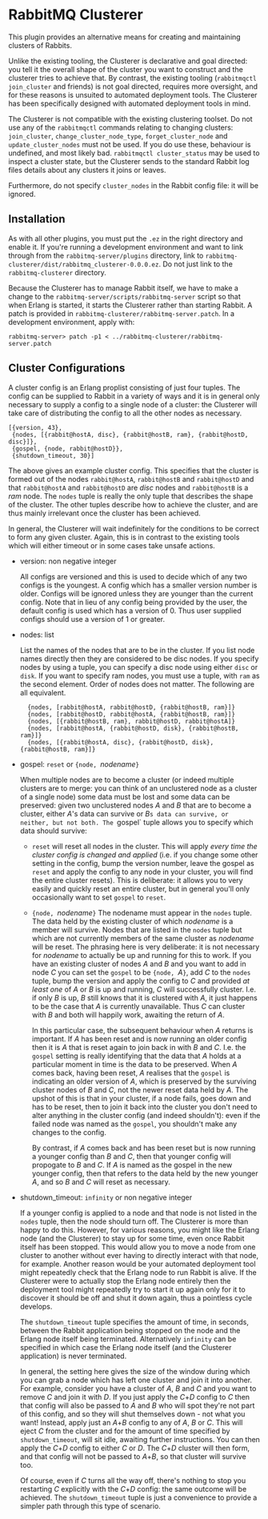 # RabbitMQ Clusterer

This plugin provides an alternative means for creating and maintaining
clusters of Rabbits.

Unlike the existing tooling, the Clusterer is declarative and goal
directed: you tell it the overall shape of the cluster you want to
construct and the clusterer tries to achieve that. By contrast, the
existing tooling (`rabbitmqctl join_cluster` and friends) is not goal
directed, requires more oversight, and for these reasons is unsuited
to automated deployment tools. The Clusterer has been specifically
designed with automated deployment tools in mind.

The Clusterer is not compatible with the existing clustering
toolset. Do not use any of the `rabbitmqctl` commands relating to
changing clusters: `join_cluster`, `change_cluster_node_type`,
`forget_cluster_node` and `update_cluster_nodes` must not be used. If
you do use these, behaviour is undefined, and most likely
bad. `rabbitmqctl cluster_status` may be used to inspect a cluster
state, but the Clusterer sends to the standard Rabbit log files
details about any clusters it joins or leaves.

Furthermore, do not specify `cluster_nodes` in the Rabbit config file:
it will be ignored.


## Installation

As with all other plugins, you must put the `.ez` in the right
directory and enable it. If you're running a development environment
and want to link through from the `rabbitmq-server/plugins` directory,
link to `rabbitmq-clusterer/dist/rabbitmq_clusterer-0.0.0.ez`. Do not
just link to the `rabbitmq-clusterer` directory.

Because the Clusterer has to manage Rabbit itself, we have to make a
change to the `rabbitmq-server/scripts/rabbitmq-server` script so that
when Erlang is started, it starts the Clusterer rather than starting
Rabbit. A patch is provided in
`rabbitmq-clusterer/rabbitmq-server.patch`. In a development
environment, apply with:

    rabbitmq-server> patch -p1 < ../rabbitmq-clusterer/rabbitmq-server.patch


## Cluster Configurations

A cluster config is an Erlang proplist consisting of just four
tuples. The config can be supplied to Rabbit in a variety of ways and
it is in general only necessary to supply a config to a single node of
a cluster: the Clusterer will take care of distributing the config to
all the other nodes as necessary.

    [{version, 43},
     {nodes, [{rabbit@hostA, disc}, {rabbit@hostB, ram}, {rabbit@hostD, disc}]},
     {gospel, {node, rabbit@hostD}},
     {shutdown_timeout, 30}]

The above gives an example cluster config. This specifies that the
cluster is formed out of the nodes `rabbit@hostA`, `rabbit@hostB` and
`rabbit@hostD` and that `rabbit@hostA` and `rabbit@hostD` are *disc*
nodes and `rabbit@hostB` is a *ram* node. The `nodes` tuple is really
the only tuple that describes the shape of the cluster. The other
tuples describe how to achieve the cluster, and are thus mainly
irrelevant once the cluster has been achieved.

In general, the Clusterer will wait indefinitely for the conditions to
be correct to form any given cluster. Again, this is in contrast to
the existing tools which will either timeout or in some cases take
unsafe actions.

* version: non negative integer
    
    All configs are versioned and this is used to decide which of any
    two configs is the youngest. A config which has a smaller version
    number is older. Configs will be ignored unless they are younger
    than the current config. Note that in lieu of any config being
    provided by the user, the default config is used which has a
    version of 0. Thus user supplied configs should use a version of 1
    or greater.

* nodes: list
    
    List the names of the nodes that are to be in the cluster. If you
    list node names directly then they are considered to be disc
    nodes. If you specify nodes by using a tuple, you can specify a
    disc node using either `disc` or `disk`. If you want to specify
    ram nodes, you must use a tuple, with `ram` as the second
    element. Order of nodes does not matter. The following are all
    equivalent.
    
        {nodes, [rabbit@hostA, rabbit@hostD, {rabbit@hostB, ram}]}
        {nodes, [rabbit@hostD, rabbit@hostA, {rabbit@hostB, ram}]}
        {nodes, [{rabbit@hostB, ram}, rabbit@hostD, rabbit@hostA]}
        {nodes, [rabbit@hostA, {rabbit@hostD, disk}, {rabbit@hostB, ram}]}
        {nodes, [{rabbit@hostA, disc}, {rabbit@hostD, disk}, {rabbit@hostB, ram}]}

* gospel: `reset` or `{node, `*nodename*`}`
    
    When multiple nodes are to become a cluster (or indeed multiple
    clusters are to merge: you can think of an unclustered node as a
    cluster of a single node) some data must be lost and some data can
    be preserved: given two unclustered nodes *A* and *B* that are to
    become a cluster, either *A*'s data can survive or *B*`s data can
    survive, or neither, but not both. The `gospel` tuple allows you
    to specify which data should survive:
    
    * `reset` will reset all nodes in the cluster. This will apply
      *every time the cluster config is changed and applied* (i.e. if
      you change some other setting in the config, bump the version
      number, leave the gospel as `reset` and apply the config to any
      node in your cluster, you will find the entire cluster
      resets). This is deliberate: it allows you to very easily and
      quickly reset an entire cluster, but in general you'll only
      occasionally want to set `gospel` to `reset`.
    
    * `{node, `*nodename*`}` The nodename must appear in the `nodes`
      tuple. The data held by the existing cluster of which *nodename*
      is a member will survive. Nodes that are listed in the `nodes`
      tuple but which are not currently members of the same cluster as
      *nodename* will be reset. The phrasing here is very deliberate:
      it is not necessary for *nodename* to actually be up and running
      for this to work. If you have an existing cluster of nodes *A*
      and *B* and you want to add in node *C* you can set the `gospel`
      to be `{node, `*A*`}`, add *C* to the `nodes` tuple, bump the
      version and apply the config to *C* and provided *at least one*
      of *A* or *B* is up and running, *C* will successfully
      cluster. I.e. if only *B* is up, *B* still knows that it is
      clustered with *A*, it just happens to be the case that *A* is
      currently unavailable. Thus *C* can cluster with *B* and both
      will happily work, awaiting the return of *A*.
      
      In this particular case, the subsequent behaviour when *A*
      returns is important. If *A* has been reset and is now running
      an older config then it is *A* that is reset again to join back
      in with *B* and *C*. I.e. the `gospel` setting is really
      identifying that the data that *A* holds at a particular moment
      in time is the data to be preserved. When *A* comes back, having
      been reset, *A* realises that the `gospel` is indicating an
      older version of *A*, which is preserved by the surviving
      cluster nodes of *B* and *C*, not the newer reset data held by
      *A*. The upshot of this is that in your cluster, if a node
      fails, goes down and has to be reset, then to join it back into
      the cluster you don't need to alter anything in the cluster
      config (and indeed shouldn't): even if the failed node was named
      as the `gospel`, you shouldn't make any changes to the config.
      
      By contrast, if *A* comes back and has been reset but is now
      running a younger config than *B* and *C*, then that younger
      config will propogate to *B* and *C*. If *A* is named as the
      gospel in the new younger config, then that refers to the data
      held by the new younger *A*, and so *B* and *C* will reset as
      necessary.

* shutdown_timeout: `infinity` or non negative integer
    
    If a younger config is applied to a node and that node is not
    listed in the `nodes` tuple, then the node should turn off. The
    Clusterer is more than happy to do this. However, for various
    reasons, you might like the Erlang node (and the Clusterer) to
    stay up for some time, even once Rabbit itself has been
    stopped. This would allow you to move a node from one cluster to
    another without ever having to directly interact with that node,
    for example. Another reason would be your automated deployment
    tool might repeatedly check that the Erlang node to run Rabbit is
    alive. If the Clusterer were to actually stop the Erlang node
    entirely then the deployment tool might repeatedly try to start it
    up again only for it to discover it should be off and shut it down
    again, thus a pointless cycle develops.
    
    The `shutdown_timeout` tuple specifies the amount of time, in
    seconds, between the Rabbit application being stopped on the node
    and the Erlang node itself being terminated. Alternatively
    `infinity` can be specified in which case the Erlang node itself
    (and the Clusterer application) is never terminated.
    
    In general, the setting here gives the size of the window during
    which you can grab a node which has left one cluster and join it
    into another. For example, consider you have a cluster of *A*, *B*
    and *C* and you want to remove *C* and join it with *D*. If you
    just apply the *C*+*D* config to *C* then that config will also be
    passed to *A* and *B* who will spot they're not part of this
    config, and so they will shut themselves down - not what you want!
    Instead, apply just an *A*+*B* config to any of *A*, *B* or
    *C*. This will eject *C* from the cluster and for the amount of
    time specified by `shutdown_timeout`, will sit idle, awaiting
    further instructions. You can then apply the *C*+*D* config to
    either *C* or *D*. The *C*+*D* cluster will then form, and that
    config will not be passed to *A*+*B*, so that cluster will survive
    too.
    
    Of course, even if *C* turns all the way off, there's nothing to
    stop you restarting *C* explicitly with the *C*+*D* config: the
    same outcome will be achieved. The `shutdown_timeout` tuple is
    just a convenience to provide a simpler path through this type of
    scenario.
